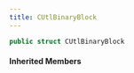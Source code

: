 ```yaml
---
title: CUtlBinaryBlock
---
```


```csharp
public struct CUtlBinaryBlock
```

#### Inherited Members

